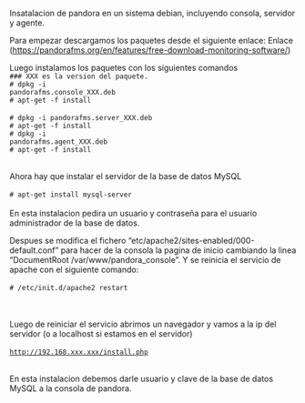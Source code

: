 Insatalacion de pandora en un sistema debian, incluyendo consola, servidor y agente.

Para empezar descargamos los paquetes desde el siguiente enlace: Enlace (https://pandorafms.org/en/features/free-download-monitoring-software/)

Luego instalamos los paquetes con los siguientes comandos <br>
  <code>### XXX es la version del paquete.  </code><br>
  <code># dpkg -i pandorafms.console_XXX.deb  </code><br>
  <code># apt-get -f install  </code><br>
  <code># dpkg -i pandorafms.server_XXX.deb </code><br>
  <code># apt-get -f install </code><br>
  <code># dpkg -i pandorafms.agent_XXX.deb  </code><br>
  <code># apt-get -f install  </code><br>

Ahora hay que instalar el servidor de la base de datos MySQL <br><br>
  <code># apt-get install mysql-server </code><br><br>
En esta instalacion pedira un usuario y contraseña para el usuario administrador de la base de datos.

Despues se modifica el fichero “etc/apache2/sites-enabled/000-default.conf” para hacer de la consola la pagina de inicio
cambiando la linea “DocumentRoot /var/www/pandora_console”. Y se reinicia el servicio de apache con el siguiente comando:
  <br><br>
  <code># /etc/init.d/apache2 restart </code><br><br>

Luego de reiniciar el servicio abrimos un navegador y vamos a la ip del servidor (o a localhost si estamos en el servidor)
  <br><br>
  <code>http://192.168.xxx.xxx/install.php</code><br><br>
  
En esta instalacion debemos darle usuario y clave de la base de datos MySQL a la consola de pandora.

